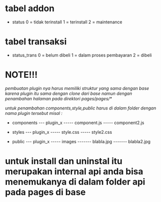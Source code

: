 # tabel addon

- status
  0 = tidak terinstall
  1 = terinstall
  2 = maintenance

# tabel transaksi

- status_trans
  0 = belum dibeli
  1 = dalam proses pembayaran
  2 = dibeli

# NOTE!!!

 *pembuatan plugin nya harus memiliki struktur yang sama dengan base karena plugin itu sama dengan clone dari base namun dengan penambahan halaman pada direktori pages/pages/\**

 *untuk penambahan components,style,public harus di dalam folder dengan nama plugin tersebut misal :*

- components
  --- plugin_x
  ----- component.js
  ----- component2.js

- styles
  --- plugin_x
  ----- style.css
  ----- style2.css

- public
  --- plugin_x
  ----- images
  ------- blabla.jpg
  ------- blabla2.jpg

# untuk install dan uninstal itu merupakan internal api anda bisa menemukanya di dalam folder api pada pages di base 
